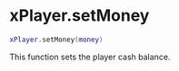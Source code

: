 # xPlayer.setMoney

```lua
xPlayer.setMoney(money)
```

This function sets the player cash balance.
